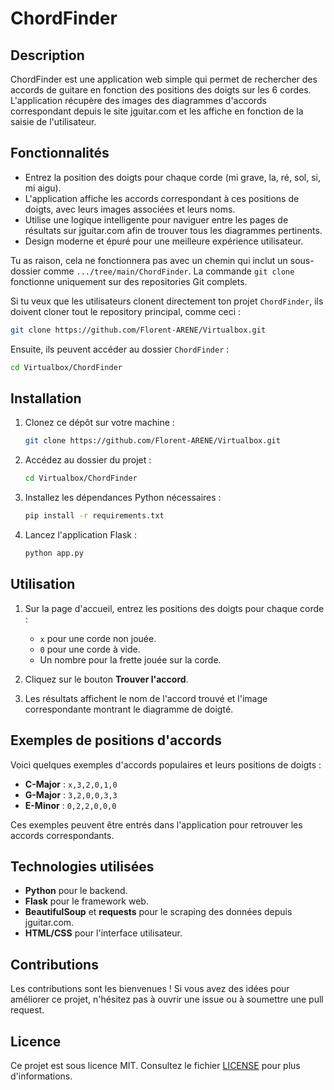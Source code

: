 # ChordFinder

## Description

ChordFinder est une application web simple qui permet de rechercher des accords de guitare en fonction des positions des doigts sur les 6 cordes. L'application récupère des images des diagrammes d'accords correspondant depuis le site jguitar.com et les affiche en fonction de la saisie de l'utilisateur.

## Fonctionnalités

- Entrez la position des doigts pour chaque corde (mi grave, la, ré, sol, si, mi aigu).
- L'application affiche les accords correspondant à ces positions de doigts, avec leurs images associées et leurs noms.
- Utilise une logique intelligente pour naviguer entre les pages de résultats sur jguitar.com afin de trouver tous les diagrammes pertinents.
- Design moderne et épuré pour une meilleure expérience utilisateur.

Tu as raison, cela ne fonctionnera pas avec un chemin qui inclut un sous-dossier comme `.../tree/main/ChordFinder`. La commande `git clone` fonctionne uniquement sur des repositories Git complets.

Si tu veux que les utilisateurs clonent directement ton projet `ChordFinder`, ils doivent cloner tout le repository principal, comme ceci :

```bash
git clone https://github.com/Florent-ARENE/Virtualbox.git
```

Ensuite, ils peuvent accéder au dossier `ChordFinder` :

```bash
cd Virtualbox/ChordFinder
```

## Installation

1. Clonez ce dépôt sur votre machine :
   ```bash
   git clone https://github.com/Florent-ARENE/Virtualbox.git
   ```

2. Accédez au dossier du projet :
   ```bash
   cd Virtualbox/ChordFinder
   ```

3. Installez les dépendances Python nécessaires :
   ```bash
   pip install -r requirements.txt
   ```

4. Lancez l'application Flask :
   ```bash
   python app.py
   ```

## Utilisation

1. Sur la page d'accueil, entrez les positions des doigts pour chaque corde :
   - `x` pour une corde non jouée.
   - `0` pour une corde à vide.
   - Un nombre pour la frette jouée sur la corde.

2. Cliquez sur le bouton **Trouver l'accord**.

3. Les résultats affichent le nom de l'accord trouvé et l'image correspondante montrant le diagramme de doigté.

## Exemples de positions d'accords

Voici quelques exemples d'accords populaires et leurs positions de doigts :

- **C-Major** : `x,3,2,0,1,0`
- **G-Major** : `3,2,0,0,3,3`
- **E-Minor** : `0,2,2,0,0,0`

Ces exemples peuvent être entrés dans l'application pour retrouver les accords correspondants.

## Technologies utilisées

- **Python** pour le backend.
- **Flask** pour le framework web.
- **BeautifulSoup** et **requests** pour le scraping des données depuis jguitar.com.
- **HTML/CSS** pour l'interface utilisateur.

## Contributions

Les contributions sont les bienvenues ! Si vous avez des idées pour améliorer ce projet, n'hésitez pas à ouvrir une issue ou à soumettre une pull request.

## Licence

Ce projet est sous licence MIT. Consultez le fichier [LICENSE](LICENSE) pour plus d'informations.